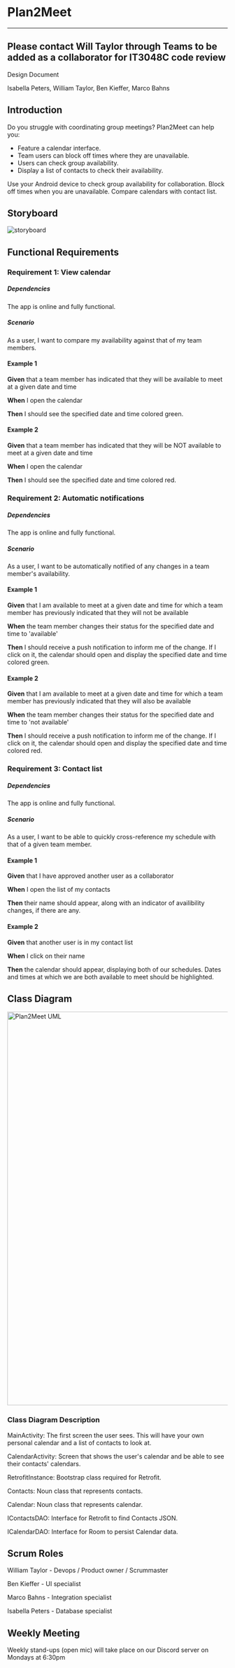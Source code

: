# Plan2Meet
---

## **Please contact Will Taylor through Teams to be added as a collaborator for IT3048C code review**

Design Document  

Isabella Peters, William Taylor, Ben Kieffer, Marco Bahns

## Introduction 

Do you struggle with coordinating group meetings? Plan2Meet can help you:  

-	Feature a calendar interface.
-	Team users can block off times where they are unavailable. 
-	Users can check group availability.  
-	Display a list of contacts to check their availability. 

Use your Android device to check group availability for collaboration.  Block off times when you are unavailable.  Compare calendars with contact list.  


## Storyboard

![storyboard](https://user-images.githubusercontent.com/26129706/170889214-7aadf1a0-872a-489e-bed5-3c8253ff1261.PNG)

## Functional Requirements
### Requirement 1: View calendar
##### Dependencies
The app is online and fully functional.
##### Scenario
As a user, I want to compare my availability against that of my team members.
#### Example 1
**Given** that a team member has indicated that they will be available to meet at a given date and time

**When** I open the calendar

**Then** I should see the specified date and time colored green.

#### Example 2
**Given** that a team member has indicated that they will be NOT available to meet at a given date and time

**When** I open the calendar

**Then** I should see the specified date and time colored red.

### Requirement 2: Automatic notifications
##### Dependencies
The app is online and fully functional.
##### Scenario
As a user, I want to be automatically notified of any changes in a team member's availability.
#### Example 1
**Given** that I am available to meet at a given date and time for which a team member has previously indicated that they will not be available

**When** the team member changes their status for the specified date and time to 'available'

**Then** I should receive a push notification to inform me of the change. If I click on it, the calendar should open and display the specified date and time colored green.

#### Example 2
**Given** that I am available to meet at a given date and time for which a team member has previously indicated that they will also be available

**When** the team member changes their status for the specified date and time to 'not available'

**Then** I should receive a push notification to inform me of the change. If I click on it, the calendar should open and display the specified date and time colored red.

### Requirement 3: Contact list
##### Dependencies
The app is online and fully functional.
##### Scenario
As a user, I want to be able to quickly cross-reference my schedule with that of a given team member.
#### Example 1
**Given** that I have approved another user as a collaborator

**When** I open the list of my contacts

**Then** their name should appear, along with an indicator of availibility changes, if there are any.

#### Example 2
**Given** that another user is in my contact list

**When** I click on their name

**Then** the calendar should appear, displaying both of our schedules. Dates and times at which we are both available to meet should be highlighted.



## Class Diagram 
<img width="899" alt="Plan2Meet UML" src="https://user-images.githubusercontent.com/75335175/170771795-79826cec-5df5-48ac-8948-d8dffe7167a8.png">

### Class Diagram Description

MainActivity: The first screen the user sees.  This will have your own personal calendar and a list of contacts to look at. 

CalendarActivity: Screen that shows the user's calendar and be able to see their contacts' calendars.  

RetrofitInstance: Bootstrap class required for Retrofit. 

Contacts: Noun class that represents contacts. 

Calendar: Noun class that represents calendar. 

IContactsDAO: Interface for Retrofit to find Contacts JSON.

ICalendarDAO: Interface for Room to persist Calendar data. 


## Scrum Roles

William Taylor - Devops / Product owner / Scrummaster

Ben Kieffer - UI specialist

Marco Bahns - Integration specialist

Isabella Peters - Database specialist

## Weekly Meeting

Weekly stand-ups (open mic) will take place on our Discord server on Mondays at 6:30pm
